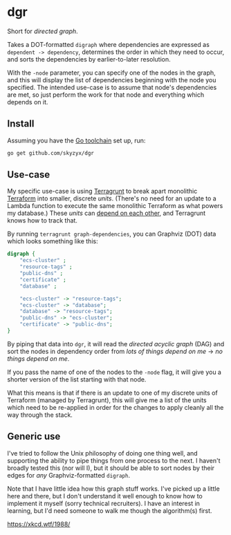 # dgr

Short for _directed graph_.

Takes a DOT-formatted `digraph` where dependencies are expressed as `dependent -> dependency`, determines the order in which they need to occur, and sorts the dependencies by earlier-to-later resolution.

With the `-node` parameter, you can specify one of the nodes in the graph, and this will display the list of dependencies beginning with the node you specified. The intended use-case is to assume that node's dependencies are met, so just perform the work for that node and everything which depends on it.

## Install

Assuming you have the [Go toolchain](https://golang.org/doc/install) set up, run:

```bash
go get github.com/skyzyx/dgr
```

## Use-case

My specific use-case is using [Terragrunt] to break apart monolithic [Terraform] into smaller, discrete _units_. (There's no need for an update to a Lambda function to execute the same monolithic Terraform as what powers my database.) These _units_ can [depend on each other](https://terragrunt.gruntwork.io/docs/features/keep-your-terraform-code-dry/), and Terragrunt knows how to track that.

By running `terragrunt graph-dependencies`, you can Graphviz (DOT) data which looks something like this:

```dot
digraph {
	"ecs-cluster" ;
	"resource-tags" ;
	"public-dns" ;
	"certificate" ;
	"database" ;

	"ecs-cluster" -> "resource-tags";
	"ecs-cluster" -> "database";
	"database" -> "resource-tags";
	"public-dns" -> "ecs-cluster";
	"certificate" -> "public-dns";
}
```

By piping that data into `dgr`, it will read the _directed acyclic graph_ (DAG) and sort the nodes in dependency order from _lots of things depend on me_ → _no things depend on me_.

If you pass the name of one of the nodes to the `-node` flag, it will give you a shorter version of the list starting with that node.

What this means is that if there is an update to one of my discrete units of Terraform (managed by Terragrunt), this will give me a list of the units which need to be re-applied in order for the changes to apply cleanly all the way through the stack.

## Generic use

I've tried to follow the Unix philosophy of doing one thing well, and supporting the ability to pipe things from one process to the next. I haven't broadly tested this (nor will I), but it should be able to sort nodes by their edges for _any_ Graphviz-formatted `digraph`.

Note that I have little idea how this graph stuff works. I've picked up a little here and there, but I don't understand it well enough to know how to implement it myself (sorry technical recruiters). I have an interest in learning, but I'd need someone to walk me though the algorithm(s) first.

<https://xkcd.wtf/1988/>

  [Terragrunt]: https://terragrunt.gruntwork.io
  [Terraform]: https://terraform.io
